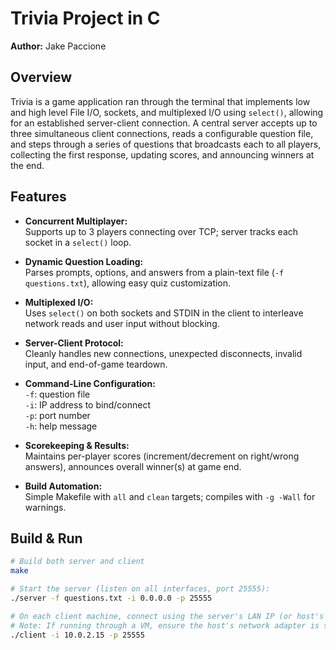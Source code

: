 # Trivia Project in C

**Author:** Jake Paccione

## Overview

Trivia is a game application ran through the terminal that implements low and high level File I/O, sockets, and multiplexed I/O using `select()`, allowing for an established server-client connection. A central server accepts up to three simultaneous client connections, reads a configurable question file, and steps through a series of questions that broadcasts each to all players, collecting the first response, updating scores, and announcing winners at the end.

## Features

- **Concurrent Multiplayer:**  
  Supports up to 3 players connecting over TCP; server tracks each socket in a `select()` loop.

- **Dynamic Question Loading:**  
  Parses prompts, options, and answers from a plain-text file (`-f questions.txt`), allowing easy quiz customization.

- **Multiplexed I/O:**  
  Uses `select()` on both sockets and STDIN in the client to interleave network reads and user input without blocking.

- **Server-Client Protocol:**  
  Cleanly handles new connections, unexpected disconnects, invalid input, and end-of-game teardown.

- **Command-Line Configuration:**  
  `-f`: question file  
  `-i`: IP address to bind/connect  
  `-p`: port number  
  `-h`: help message

- **Scorekeeping & Results:**  
  Maintains per-player scores (increment/decrement on right/wrong answers), announces overall winner(s) at game end.

- **Build Automation:**  
  Simple Makefile with `all` and `clean` targets; compiles with `-g -Wall` for warnings.

## Build & Run  

```bash
# Build both server and client
make

# Start the server (listen on all interfaces, port 25555):
./server -f questions.txt -i 0.0.0.0 -p 25555

# On each client machine, connect using the server's LAN IP (or host's IPv4 for online play):  
# Note: If running through a VM, ensure the host's network adapter is set to “Bridged”  
./client -i 10.0.2.15 -p 25555
```


